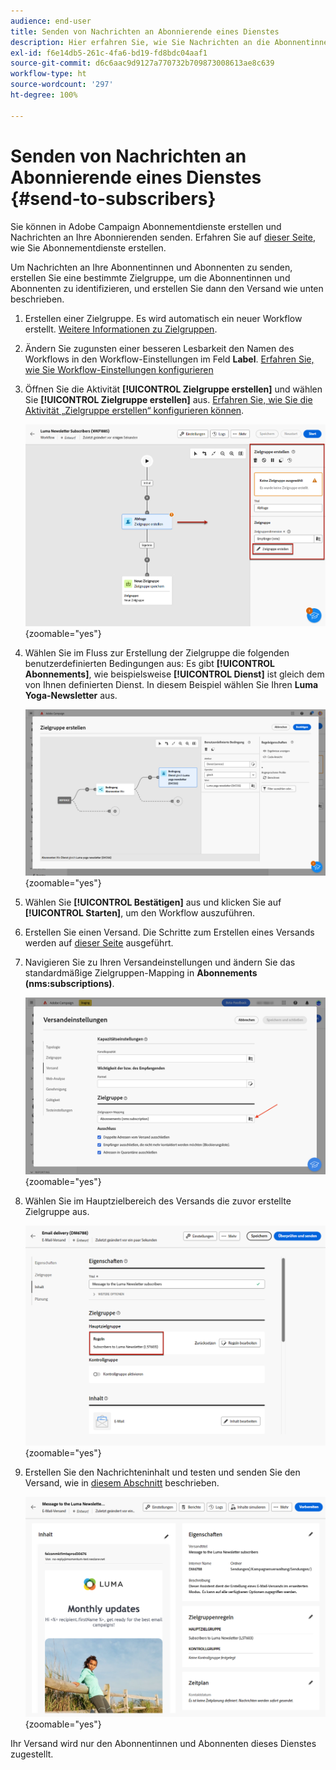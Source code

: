 ```yaml
---
audience: end-user
title: Senden von Nachrichten an Abonnierende eines Dienstes
description: Hier erfahren Sie, wie Sie Nachrichten an die Abonnentinnen und Abonnenten eines Dienstes senden.
exl-id: f6e14db5-261c-4fa6-bd19-fd8bdc04aaf1
source-git-commit: d6c6aac9d9127a770732b709873008613ae8c639
workflow-type: ht
source-wordcount: '297'
ht-degree: 100%

---
```


# Senden von Nachrichten an Abonnierende eines Dienstes {#send-to-subscribers}

Sie können in Adobe Campaign Abonnementdienste erstellen und Nachrichten an Ihre Abonnierenden senden. Erfahren Sie auf [dieser Seite](../audience//manage-services.md#create-service), wie Sie Abonnementdienste erstellen.

Um Nachrichten an Ihre Abonnentinnen und Abonnenten zu senden, erstellen Sie eine bestimmte Zielgruppe, um die Abonnentinnen und Abonnenten zu identifizieren, und erstellen Sie dann den Versand wie unten beschrieben.

1. Erstellen einer Zielgruppe. Es wird automatisch ein neuer Workflow erstellt. [Weitere Informationen zu Zielgruppen](../audience/create-audience.md).

1. Ändern Sie zugunsten einer besseren Lesbarkeit den Namen des Workflows in den Workflow-Einstellungen im Feld **Label**. [Erfahren Sie, wie Sie Workflow-Einstellungen konfigurieren](../workflows/workflow-settings.md)

1. Öffnen Sie die Aktivität **[!UICONTROL Zielgruppe erstellen]** und wählen Sie **[!UICONTROL Zielgruppe erstellen]** aus. [Erfahren Sie, wie Sie die Aktivität „Zielgruppe erstellen“ konfigurieren können](../workflows/activities/build-audience.md).

   ![Screenshot mit der Konfiguration der Aktivität „Zielgruppe erstellen“ in Adobe Campaign](assets/service-create-audience.png){zoomable="yes"}

1. Wählen Sie im Fluss zur Erstellung der Zielgruppe die folgenden benutzerdefinierten Bedingungen aus: Es gibt **[!UICONTROL Abonnements]**, wie beispielsweise **[!UICONTROL Dienst]** ist gleich dem von Ihnen definierten Dienst. In diesem Beispiel wählen Sie Ihren **Luma Yoga-Newsletter** aus.

   ![Screenshot mit dem Fluss zur Erstellung der Zielgruppe mit benutzerdefinierten Bedingungen für Abonnements in Adobe Campaign](assets/service-audience-subscribers.png){zoomable="yes"}

1. Wählen Sie **[!UICONTROL Bestätigen]** aus und klicken Sie auf **[!UICONTROL Starten]**, um den Workflow auszuführen.

1. Erstellen Sie einen Versand. Die Schritte zum Erstellen eines Versands werden auf [dieser Seite](../msg/gs-messages.md#create-delivery) ausgeführt.

1. Navigieren Sie zu Ihren Versandeinstellungen und ändern Sie das standardmäßige Zielgruppen-Mapping in **Abonnements (nms:subscriptions)**.

   ![Screenshot mit den Versandeinstellungen, bei denen das Zielgruppen-Mapping in Adobe Campaign in Abonnements geändert wurde.](assets/service-delivery-change-mapping.png){zoomable="yes"}

1. Wählen Sie im Hauptzielbereich des Versands die zuvor erstellte Zielgruppe aus.

   ![Screenshot mit dem Abschnitt „Hauptzielgruppe“ des Versands mit der ausgewählten Zielgruppe in Adobe Campaign](assets/service-delivery-targeting-subscribers.png){zoomable="yes"}

1. Erstellen Sie den Nachrichteninhalt und testen und senden Sie den Versand, wie in [diesem Abschnitt](../preview-test/preview-test.md) beschrieben.

   ![Screenshot mit dem Versand, der in Adobe Campaign gesendet werden kann](assets/service-delivery-ready.png){zoomable="yes"}

Ihr Versand wird nur den Abonnentinnen und Abonnenten dieses Dienstes zugestellt.